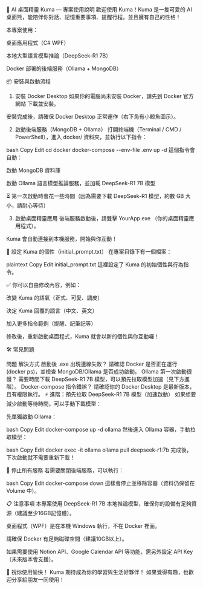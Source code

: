 🧸 AI 桌面精靈 Kuma — 專案使用說明
歡迎使用 Kuma！Kuma 是一隻可愛的 AI 桌面熊，能陪伴你對話、記憶重要事項、提醒行程，並且擁有自己的性格！

本專案使用：

桌面應用程式（C# WPF）

本地大型語言模型推論（DeepSeek-R1 7B）

Docker 部署的後端服務（Ollama + MongoDB）

📦 安裝與啟動流程
1. 安裝 Docker Desktop
如果你的電腦尚未安裝 Docker，請先到 Docker 官方網站 下載並安裝。

安裝完成後，請確保 Docker Desktop 正常運作（右下角有小鯨魚圖示）。

2. 啟動後端服務（MongoDB + Ollama）
打開終端機（Terminal / CMD / PowerShell），進入 docker/ 資料夾，並執行以下指令：

bash
Copy
Edit
cd docker
docker-compose --env-file .env up -d
這個指令會自動：

啟動 MongoDB 資料庫

啟動 Ollama 語言模型推論服務，並加載 DeepSeek-R1 7B 模型

⏳ 第一次啟動時會花一些時間（因為需要下載 DeepSeek-R1 模型，約數 GB 大小，請耐心等待）

3. 啟動桌面精靈應用
後端服務啟動後，請雙擊 YourApp.exe （你的桌面精靈應用程式）。

Kuma 會自動連接到本機服務，開始與你互動！

📝 設定 Kuma 的個性（initial_prompt.txt）
在專案目錄下有一個檔案：

plaintext
Copy
Edit
initial_prompt.txt
這裡設定了 Kuma 的初始個性與行為指令。

✅ 你可以自由修改內容，例如：

改變 Kuma 的語氣（正式、可愛、調皮）

決定 Kuma 回覆的語言（中文、英文）

加入更多指令範例（提醒、記筆記等）

修改後，重新啟動桌面程式，Kuma 就會以新的個性與你互動囉！

🛠️ 常見問題

問題	解決方式
啟動後 .exe 出現連線失敗？	請確認 Docker 是否正在運行 (docker ps)，並檢查 MongoDB/Ollama 是否成功啟動。
Ollama 第一次啟動很慢？	需要時間下載 DeepSeek-R1 7B 模型，可以預先拉取模型加速（見下方進階）。
Docker-compose 指令錯誤？	請確認你的 Docker Desktop 是最新版本，且有權限執行。
⚡ 進階：預先拉取 DeepSeek-R1 7B 模型（加速啟動）
如果想要減少啟動等待時間，可以手動下載模型：

先單獨啟動 Ollama：

bash
Copy
Edit
docker-compose up -d ollama
然後進入 Ollama 容器，手動拉取模型：

bash
Copy
Edit
docker exec -it ollama ollama pull deepseek-r1:7b
完成後，下次啟動就不需要重新下載！

🧹 停止所有服務
若需要關閉後端服務，可以執行：

bash
Copy
Edit
docker-compose down
這樣會停止並移除容器（資料仍保留在 Volume 中）。

📋 注意事項
本專案使用 DeepSeek-R1 7B 本地推論模型，確保你的設備有足夠資源（建議至少16GB記憶體）。

桌面程式（WPF）是在本機 Windows 執行，不在 Docker 裡面。

請確保 Docker 有足夠磁碟空間（建議10GB以上）。

如果需要使用 Notion API、Google Calendar API 等功能，需另外設定 API Key（未來版本會支援）。

🏁 祝你使用愉快！
Kuma 期待成為你的學習與生活好夥伴！
如果覺得有趣，也歡迎分享給朋友一同使用！
